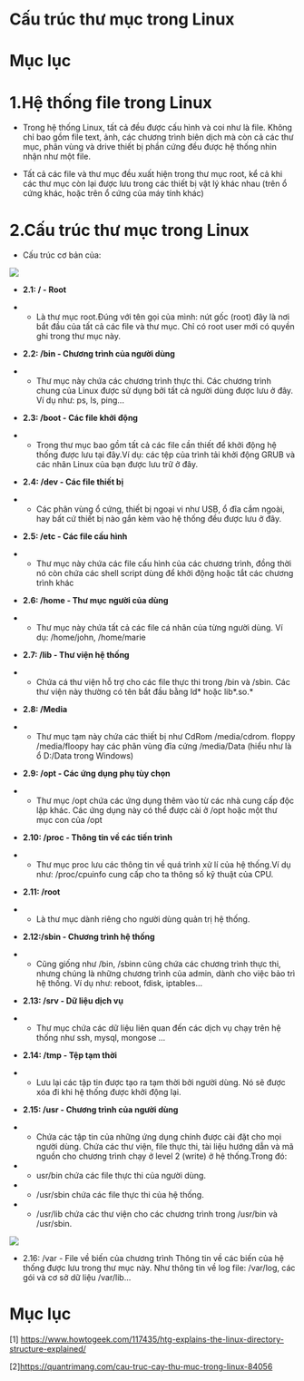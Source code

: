 ﻿# Cấu trúc thư mục trong Linux
 
 # Mục lục
 
 # 1.Hệ thống file trong Linux
  
 - Trong hệ thống Linux, tất cả đều được cấu hình và coi như là file. Không chỉ bao gồm file text, ảnh, các chương trình biên dịch mà còn   cả các thư mục, phân vùng và drive thiết bị phần cứng đều được hệ thống nhìn nhận như một file. 
 
 - Tất cả các file và thư mục đều xuất hiện trong thư mục root, kể cả khi các thư mục còn lại được lưu trong các thiết bị vật lý khác nhau    (trên ổ cứng khác, hoặc trên ổ cứng của máy tính khác)
 
 
 
 # 2.Cấu trúc thư mục trong Linux
 
 - Cấu trúc cơ bản của:
 
 ![](https://camo.githubusercontent.com/bd567bd1fe568d2ab5c1e3f059a85a8d8f484dd7/687474703a2f2f696d6775722e636f6d2f6b647135594f4a2e6a7067)
 
- **2.1: / - Root**
- + Là thư mục root.Đúng với tên gọi của mình: nút gốc (root) đây là nơi bắt đầu của tất cả các file và thư mục. Chỉ có root user mới có quyền ghi trong thư  mục này.
  
 - **2.2: /bin - Chương trình của người dùng** 
 - + Thư mục này chứa các chương trình thực thi. Các chương trình chung của Linux được sử dụng bởi tất cả người dùng được lưu ở đây. Ví dụ như: ps, ls, ping...
 
 - **2.3: /boot - Các file khởi động**
 - + Trong thư mục bao gồm tất cả các file cần thiết để khởi động hệ thống được lưu tại đây.Ví dụ: các tệp của trình tải khởi động GRUB và các nhân Linux của bạn được lưu trữ ở đây. 
 - **2.4: /dev - Các file thiết bị**
 - + Các phân vùng ổ cứng, thiết bị ngoại vi như USB, ổ đĩa cắm ngoài, hay bất cứ thiết bị nào gắn kèm vào hệ thống đều được lưu ở đây.
 
 - **2.5: /etc - Các file cấu hình**
 - +  Thư mục này chứa các file cấu hình của các chương trình, đồng thời nó còn chứa các shell script dùng để khởi động hoặc tắt các chương trình khác
   
 - **2.6: /home - Thư mục người của dùng**
 - +   Thư mục này chứa tất cả các file cá nhân của từng người dùng. Ví dụ: /home/john, /home/marie
     
 - **2.7: /lib - Thư viện hệ thống**
 - +  Chứa cá thư viện hỗ trợ cho các file thực thi trong /bin và /sbin. Các thư viện này thường có tên bắt đầu bằng ld* hoặc lib*.so.*
 
 - **2.8: /Media**
 - + Thư mục tạm này chứa các thiết bị như CdRom /media/cdrom. floppy /media/floopy hay các phân vùng đĩa cứng /media/Data (hiểu như là ổ D:/Data trong Windows)
   
 - **2.9: /opt - Các ứng dụng phụ tùy chọn**
 - +  Thư mục /opt chứa các ứng dụng thêm vào từ các nhà cung cấp độc lập khác. Các ứng dụng này có thể được cài ở /opt hoặc một thư mục con của /opt

- **2.10: /proc - Thông tin về các tiến trình**
- +  Thư mục proc lưu các thông tin về quá trình xử lí của hệ thống.Ví dụ như: /proc/cpuinfo cung cấp cho ta thông số kỹ thuật của CPU.

- **2.11: /root**
- +  Là thư mục dành riêng cho người dùng quản trị hệ thống.

- **2.12:/sbin - Chương trình hệ thống**
- + Cũng giống như /bin, /sbinn cũng chứa các chương trình thực thi, nhưng chúng là những chương trình của admin, dành cho việc bảo trì hệ thống. Ví dụ như: reboot, fdisk, iptables...
  
- **2.13: /srv - Dữ liệu dịch vụ** 
- + Thư mục chứa các dữ liệu liên quan đến các dịch vụ chạy trên hệ thống như ssh, mysql, mongose ...
  
- **2.14: /tmp - Tệp tạm thời**
- + Lưu lại các tập tin được tạo ra tạm thời bởi người dùng. Nó sẽ được xóa đi khi hệ thống được khởi động lại.

- **2.15: /usr - Chương trình của người dùng**
- + Chứa các tập tin của những ứng dụng chính được cài đặt cho mọi người dùng. Chứa các thư viện, file thực thi, tài liệu hướng dẫn và mã nguồn cho chương trình chạy ở level 2 (write) ở hệ thống.Trong đó:
 - - usr/bin chứa các file thực thi của người dùng.
 - - /usr/sbin chứa các file thực thi của hệ thống.
 - - /usr/lib chứa các thư viện cho các chương trình trong /usr/bin và /usr/sbin.

 ![](https://www.howtogeek.com/wp-content/uploads/2012/06/image358.png)

  
 
- 2.16: /var - File về biến của chương trình
     Thông tin về các biến của hệ thống được lưu trong thư mục này. Như thông tin về log file: /var/log, các gói và cơ sở dữ liệu       /var/lib...
 
 # Mục lục
 [1] https://www.howtogeek.com/117435/htg-explains-the-linux-directory-structure-explained/
 
 [2]https://quantrimang.com/cau-truc-cay-thu-muc-trong-linux-84056
